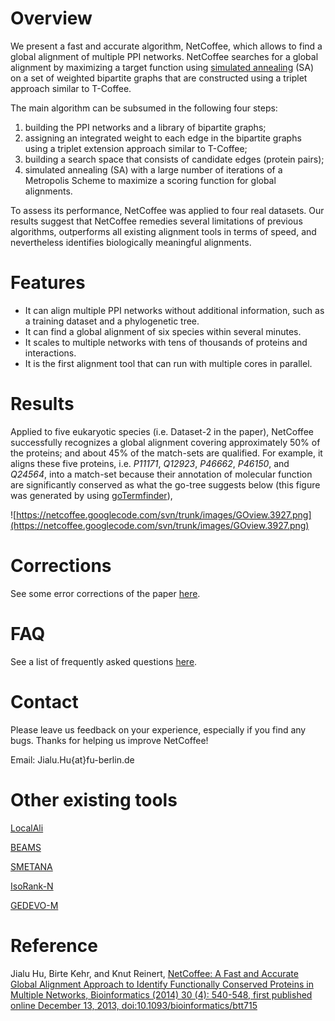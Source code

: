 # Overview #

We present a fast and accurate algorithm, NetCoffee, which allows to find a global alignment of multiple PPI networks. NetCoffee searches for a global alignment by maximizing a target function using [simulated annealing](http://en.wikipedia.org/wiki/Simulated_annealing) (SA) on a set of weighted bipartite graphs that are constructed using a triplet approach similar to T-Coffee.

The main algorithm can be subsumed in the following four steps:

  1. building the PPI networks and a library of bipartite graphs;
  1. assigning an integrated weight to each edge in the bipartite graphs using a triplet extension approach similar to T-Coffee;
  1. building a search space that consists of candidate edges (protein pairs);
  1. simulated annealing (SA) with a large number of iterations of a Metropolis Scheme to maximize a scoring function for global alignments.

To assess its performance, NetCoffee was applied to four real datasets. Our results suggest that NetCoffee remedies several limitations of previous algorithms, outperforms all existing alignment tools in terms of speed, and nevertheless identifies biologically
meaningful alignments.


# Features #

  * It can align multiple PPI networks without additional information, such as a training dataset and a phylogenetic tree.
  * It can find a global alignment of six species within several minutes.
  * It scales to multiple networks with tens of thousands of proteins and interactions.
  * It is the first alignment tool that can run with multiple cores in parallel.



# Results #

Applied to five eukaryotic species (i.e. Dataset-2 in the paper), NetCoffee successfully recognizes a global alignment covering approximately 50% of the proteins; and about 45% of the match-sets are qualified.
For example, it aligns these five proteins, i.e. _P11171_, _Q12923_, _P46662_, _P46150_, and _Q24564_, into a match-set because their annotation of molecular function are significantly conserved as what the go-tree suggests below (this figure was generated by using [goTermfinder](http://search.cpan.org/dist/GO-TermFinder/lib/GO/TermFinder.pm)),

![https://netcoffee.googlecode.com/svn/trunk/images/GOview.3927.png](https://netcoffee.googlecode.com/svn/trunk/images/GOview.3927.png)

# Corrections #

See some error corrections of the paper [here](https://code.google.com/p/netcoffee/wiki/Corrections).


# FAQ #

See a list of frequently asked questions [here](https://code.google.com/p/netcoffee/wiki/FrequentlyAskedQuestions).

# Contact #

Please leave us feedback on your experience, especially if you find any bugs. Thanks for helping us improve NetCoffee!

Email: Jialu.Hu{at}fu-berlin.de

# Other existing tools #
[LocalAli](https://code.google.com/p/localali/)

[BEAMS](http://bioinformatics.oxfordjournals.org/content/30/4/531.full)

[SMETANA](http://www.plosone.org/article/info%3Adoi%2F10.1371%2Fjournal.pone.0067995)

[IsoRank-N](http://bioinformatics.oxfordjournals.org/content/25/12/i253.full)

[GEDEVO-M](http://gedevo.mpi-inf.mpg.de/multiple-network-alignment/)

# Reference #

Jialu Hu, Birte Kehr, and Knut Reinert, [NetCoffee: A Fast and Accurate Global Alignment Approach to Identify Functionally Conserved Proteins in Multiple Networks, Bioinformatics (2014) 30 (4): 540-548, first published online December 13, 2013, doi:10.1093/bioinformatics/btt715](http://bioinformatics.oxfordjournals.org/content/30/4/540.abstract)